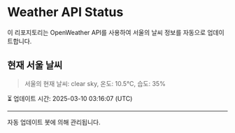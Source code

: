 
# Weather API Status

이 리포지토리는 OpenWeather API를 사용하여 서울의 날씨 정보를 자동으로 업데이트합니다.

## 현재 서울 날씨
> 서울의 현재 날씨: clear sky, 온도: 10.5°C, 습도: 35%

⏳ 업데이트 시간: 2025-03-10 03:16:07 (UTC)

---
자동 업데이트 봇에 의해 관리됩니다.

